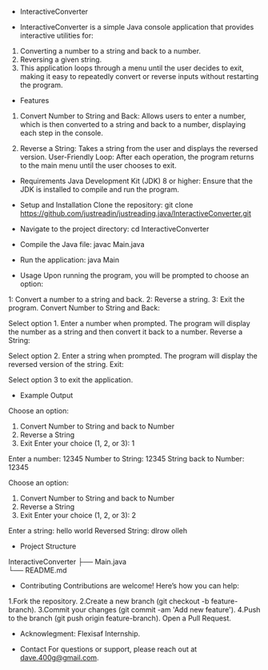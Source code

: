 - InteractiveConverter

- InteractiveConverter is a simple Java console application that provides interactive utilities for:

1. Converting a number to a string and back to a number.
2. Reversing a given string.
3. This application loops through a menu until the user decides to exit, making it easy to repeatedly convert or reverse inputs without restarting the program.

- Features
1. Convert Number to String and Back: Allows users to enter a number, which is then converted to a string and back to a number, displaying each step in the console.

2. Reverse a String: Takes a string from the user and displays the reversed version.
User-Friendly Loop: After each operation, the program returns to the main menu until the user chooses to exit.

- Requirements
Java Development Kit (JDK) 8 or higher: Ensure that the JDK is installed to compile and run the program.

- Setup and Installation
Clone the repository:
git clone https://github.com/justreadin/justreading.java/InteractiveConverter.git

- Navigate to the project directory:
cd InteractiveConverter

- Compile the Java file:
javac Main.java

- Run the application:
java Main

- Usage
Upon running the program, you will be prompted to choose an option:

1: Convert a number to a string and back.
2: Reverse a string.
3: Exit the program.
Convert Number to String and Back:

Select option 1.
Enter a number when prompted.
The program will display the number as a string and then convert it back to a number.
Reverse a String:

Select option 2.
Enter a string when prompted.
The program will display the reversed version of the string.
Exit:

Select option 3 to exit the application.

- Example Output

Choose an option:
1. Convert Number to String and back to Number
2. Reverse a String
3. Exit
Enter your choice (1, 2, or 3): 1

Enter a number: 12345
Number to String: 12345
String back to Number: 12345

Choose an option:
1. Convert Number to String and back to Number
2. Reverse a String
3. Exit
Enter your choice (1, 2, or 3): 2

Enter a string: hello world
Reversed String: dlrow olleh


- Project Structure

InteractiveConverter
 ├── Main.java    
 └── README.md 

- Contributing
Contributions are welcome! Here’s how you can help:

1.Fork the repository.
2.Create a new branch (git checkout -b feature-branch).
3.Commit your changes (git commit -am 'Add new feature').
4.Push to the branch (git push origin feature-branch).
Open a Pull Request.

- Acknowlegment:
Flexisaf Internship.

- Contact
For questions or support, please reach out at dave.400g@gmail.com.
